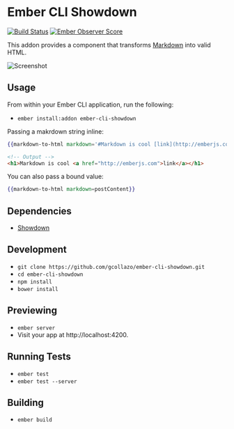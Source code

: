 # Ember CLI Showdown
[![Build Status](https://travis-ci.org/gcollazo/ember-cli-showdown.svg?branch=master)](https://travis-ci.org/gcollazo/ember-cli-showdown) [![Ember Observer Score](http://emberobserver.com/badges/ember-cli-showdown.svg)](http://emberobserver.com/addons/ember-cli-showdown)

This addon provides a component that transforms [Markdown](http://en.wikipedia.org/wiki/Markdown) into valid HTML.

![Screenshot](http://x.gcollazo.com/GS2zhpEpde.gif)

## Usage
From within your Ember CLI application, run the following:

- `ember install:addon ember-cli-showdown`

Passing a makrdown string inline:

```handlebars
{{markdown-to-html markdown='#Markdown is cool [link](http://emberjs.com)'}}
```

```html
<!-- Output -->
<h1>Markdown is cool <a href="http://emberjs.com">link</a></h1>

```


You can also pass a bound value:

```handlebars
{{markdown-to-html markdown=postContent}}
```

## Dependencies
* [Showdown](https://github.com/coreyti/showdown)

## Development

* `git clone https://github.com/gcollazo/ember-cli-showdown.git`
* `cd ember-cli-showdown`
* `npm install`
* `bower install`

## Previewing

* `ember server`
* Visit your app at http://localhost:4200.

## Running Tests

* `ember test`
* `ember test --server`

## Building

* `ember build`

